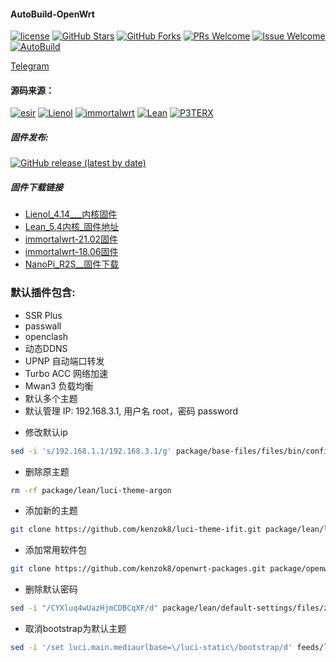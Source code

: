 ﻿#### AutoBuild-OpenWrt
[1]: https://img.shields.io/badge/license-GPLV2-brightgreen.svg
[2]: /LICENSE
[3]: https://img.shields.io/badge/PRs-welcome-brightgreen.svg
[4]: https://github.com/kenzok8/LEDE-x86_64/pulls
[5]: https://img.shields.io/badge/Issues-welcome-brightgreen.svg
[6]: https://github.com/kenzok8/LEDE-x86_64/issues/new
[7]: https://img.shields.io/github/v/release/hyird/Action-Openwrt
[8]: https://github.com/kenzok8/LEDE-x86_64/releases
[10]: https://img.shields.io/badge/Contact-telegram-blue
[11]: https://t.me/joinchat/JjxmyRZZXJWb74I-sCrryA
[12]: https://github.com/kenzok8/LEDE-x86_64/workflows/autobuild/badge.svg
[13]: https://github.com/kenzok8/LEDE-x86_64/actions

[![license][1]][2]
[![GitHub Stars](https://img.shields.io/github/stars/kenzok8/LEDE-x86_64.svg?style=flat-square&label=Stars)](https://github.com/kenzok8/LEDE-x86_64/stargazers)
[![GitHub Forks](https://img.shields.io/github/forks/kenzok8/LEDE-x86_64.svg?style=flat-square&label=Forks)](https://github.com/kenzok8/LEDE-x86_64)
[![PRs Welcome][3]][4]
[![Issue Welcome][5]][6]
[![AutoBuild][12]][13]

<a href="https://t.me/joinchat/JjxmyRZZXJWb74I-sCrryA" target="_blank">Telegram</a>



#### 源码来源：
[![esir](https://img.shields.io/badge/AutoBuild-esir-red.svg?style=flat&logo=appveyor)](https://github.com/esirplayground/AutoBuild-OpenWrt)
 [![Lienol](https://img.shields.io/badge/passwall-openwrt-blueviolet.svg?style=flat&logo=appveyor)](https://github.com/xiaorouji/openwrt-passwall) 
[![immortalwrt](https://img.shields.io/badge/immortalwrt-openwrt-orange.svg?style=flat&logo=appveyor)](https://github.com/immortalwrt/immortalwrt) 
[![Lean](https://img.shields.io/badge/package-Lean-blueviolet.svg?style=flat&logo=appveyor)](https://github.com/coolsnowwolf/lede) 
[![P3TERX](https://img.shields.io/badge/Actions-P3TERX-success.svg?style=flat&logo=appveyor)](https://github.com/P3TERX/Actions-OpenWrt)


##### 固件发布:

[![GitHub release (latest by date)](https://img.shields.io/github/v/release/kenzok8/LEDE-x86_64?style=for-the-badge&label=Download)](https://github.com/kenzok78/Build-OpenWrt/releases/latest)


##### 固件下载链接

- [Lienol_4.14___内核固件](https://github.com/kenzok8/LEDE-x86_64/actions?query=workflow%3ALienol_4.14内核)
- [Lean_5.4内核_固件地址](https://github.com/kenzok8/LEDE-x86_64/actions?query=workflow%3ALean_5.4内核)
- [immortalwrt-21.02固件](https://github.com/kenzok8/LEDE-x86_64/actions?query=workflow%3Aopenwrt_21.02)
- [immortalwrt-18.06固件](https://github.com/kenzok8/LEDE-x86_64/actions?query=workflow%3Aopenwrt_18.06)
- [NanoPi_R2S__固件下载](https://github.com/kenzok8/LEDE-x86_64/actions?query=workflow%3ANanoPi_R2S)

### 默认插件包含:

+ SSR Plus 
+ passwall
+ openclash
+ 动态DDNS
+ UPNP 自动端口转发
+ Turbo ACC 网络加速
+ Mwan3 负载均衡
+ 默认多个主题
+ 默认管理 IP: 192.168.3.1, 用户名 root，密码 password

* 修改默认ip

```bash
sed -i 's/192.168.1.1/192.168.3.1/g' package/base-files/files/bin/config_generate
```
* 删除原主题	
```bash
rm -rf package/lean/luci-theme-argon
```

* 添加新的主题
```bash
git clone https://github.com/kenzok8/luci-theme-ifit.git package/lean/luci-theme-ifit
```
* 添加常用软件包
```bash
git clone https://github.com/kenzok8/openwrt-packages.git package/openwrt-packages
```
* 删除默认密码
```bash
sed -i "/CYXluq4wUazHjmCDBCqXF/d" package/lean/default-settings/files/zzz-default-settings
```

* 取消bootstrap为默认主题	
```bash
sed -i '/set luci.main.mediaurlbase=\/luci-static\/bootstrap/d' feeds/luci/themes/luci-theme-bootstrap/root/etc/uci-defaults/30_luci-theme-bootstrap
```


